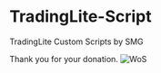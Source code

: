 # TradingLite-Script
TradingLite Custom Scripts by SMG

Thank you for your donation.
![WoS](https://user-images.githubusercontent.com/86971113/202852048-a733cdb2-3039-46fb-bb49-ec6c538d82fe.png)
